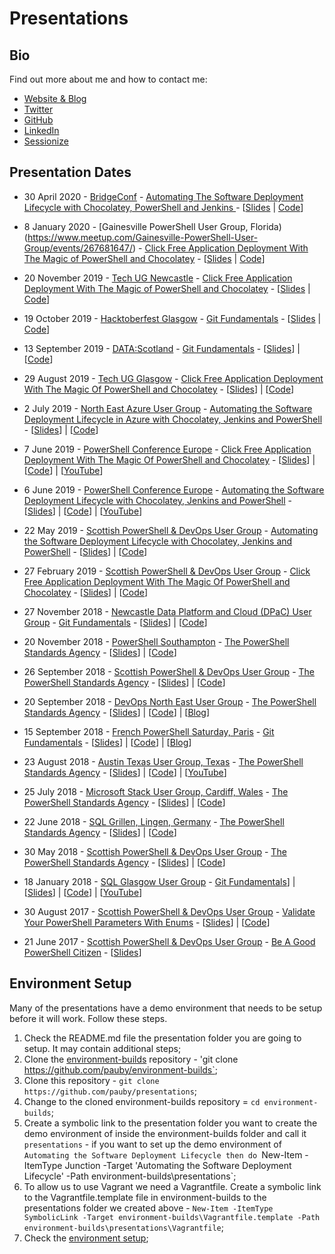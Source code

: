 # Presentations

## Bio

Find out more about me and how to contact me:

* [Website & Blog](https://blog.pauby.com)
* [Twitter](https://twitter.com/pauby)
* [GitHub](https://github.com/pauby)
* [LinkedIn](https://www.linkedin.com/in/paulbroadwith)
* [Sessionize](https://sessionize.com/pauby)

## Presentation Dates

* 30 April 2020 - [BridgeConf](https://www.twitch.tv/bridgeconf) - [Automating The Software Deployment Lifecycle with Chocolatey, PowerShell and Jenkins ](https://blog.pauby.com/presentation/20200430-bridgeconf/) - [[Slides](https://blog.pauby.com/presentation/slides/20200430-bridgeconf/) | [Code](https://github.com/pauby/presentations/tree/master/Automating%20the%20Software%20Deployment%20Lifecycle/20200430-bridgeconf)]

* 8 January 2020 - [Gainesville PowerShell User Group, Florida)(https://www.meetup.com/Gainesville-PowerShell-User-Group/events/267681647/) - [Click Free Application Deployment With The Magic of PowerShell and Chocolatey](https://blog.pauby.com/presentation/20200108-gainesville/) - [[Slides](https://blog.pauby.com/presentation/slides/20200108-gainesville/) | [Code](https://github.com/pauby/presentations/tree/master/Click%20Free%20Application%20Deployment)]

* 20 November 2019 - [Tech UG Newcastle](https://techug.org.uk/events/techug-newcastle-it-ops-infrastructure-devops-cloud-community/) - [Click Free Application Deployment With The Magic of PowerShell and Chocolatey](https://blog.pauby.com/presentation/20191120-techug/) - [[Slides](https://blog.pauby.com/presentation/slides/20191120-techug/) | [Code](https://github.com/pauby/presentations/tree/master/Click%20Free%20Application%20Deployment)]

* 19 October 2019 - [Hacktoberfest Glasgow](https://www.eventbrite.co.uk/e/hacktoberfest-open-hack-day-tickets-74624208015#) - [Git Fundamentals](https://github.com/pauby/presentations/tree/master/Git%20Fundamentals) - [[Slides](https://blog.pauby.com/presentation/slides/20191019-hacktoberfest) | [Code](https://github.com/pauby/presentations/tree/master/Git%20Fundamentals)]

* 13 September 2019 - [DATA:Scotland](https://datascotland.org) - [Git Fundamentals](https://github.com/pauby/presentations/tree/master/Git%20Fundamentals) - [[Slides](https://github.com/pauby/presentations/blob/master/Git%20Fundamentals/Git%20Fundamentals%20-%2020190913%20-%20DATAScotland.pdf)] | [[Code](https://github.com/pauby/presentations/tree/master/Git%20Fundamentals)]

* 29 August 2019 - [Tech UG Glasgow](https://techug.org.uk/wp-content/uploads/2018/06/Glasgow-Agenda-Aug-2019.pdf) - [Click Free Application Deployment With The Magic Of PowerShell and Chocolatey](https://github.com/pauby/presentations/tree/master/Click%20Free%20Application%20Deployment) - [[Slides](https://github.com/pauby/presentations/blob/master/Click%20Free%20Application%20Deployment/Click%20Free%20Application%20Deployment%20With%20The%20Magic%20Of%20PowerShell%20and%20Chocolatey%20-%2020190829%20-%20Tech%20UG%20Glasgow.pdf)] | [[Code](https://github.com/pauby/presentations/tree/master/Click%20Free%20Application%20Deployment)]

* 2 July 2019 - [North East Azure User Group](https://www.meetup.com/North-East-Azure-User-Group/events/261825832/) - [Automating the Software Deployment Lifecycle in Azure with Chocolatey, Jenkins and PowerShell](https://github.com/pauby/presentations/tree/master/Automating%20the%20Software%20Deployment%20Lifecycle%20with%20Azure) - [[Slides](https://github.com/pauby/presentations/blob/master/Automating%20the%20Software%20Deployment%20Lifecycle%20with%20Azure/Automating%20the%20Software%20Deployment%20Lifecycle%20with%20Chocolatey%2C%20Jenkins%20and%20PowerShell%20-%2020910702%20-%20North%20East%20Azure%20User%20Group.pdf)] | [[Code](https://github.com/pauby/presentations/tree/master/Automating%20the%20Software%20Deployment%20Lifecycle%20with%20Azure)]

* 7 June 2019 - [PowerShell Conference Europe](https://psconf.eu) - [Click Free Application Deployment With The Magic Of PowerShell and Chocolatey](https://github.com/pauby/presentations/tree/master/Click%20Free%20Application%20Deployment) - [[Slides](https://github.com/pauby/presentations/blob/master/Click%20Free%20Application%20Deployment/Click%20Free%20Application%20Deployment%20With%20The%20Magic%20Of%20PowerShell%20and%20Chocolatey%20-%2020190607%20-%20PS%20Conference%20EU.pdf)] | [[Code](https://github.com/pauby/presentations/tree/master/Click%20Free%20Application%20Deployment)] | [[YouTube](https://youtu.be/HAWRkWMnAus)]

* 6 June 2019 - [PowerShell Conference Europe](https://psconf.eu) - [Automating the Software Deployment Lifecycle with Chocolatey, Jenkins and PowerShell](https://github.com/pauby/presentations/tree/master/Automating%20the%20Software%20Deployment%20Lifecycle) - [[Slides](https://github.com/pauby/presentations/blob/master/Automating%20the%20Software%20Deployment%20Lifecycle/Automating%20the%20Software%20Deployment%20Lifecycle%20with%20Chocolatey%2C%20Jenkins%20and%20PowerShell%20-%2020190606%20-%20PS%20Conference%20EU.pdf)] | [[Code](https://github.com/pauby/presentations/tree/master/Automating%20the%20Software%20Deployment%20Lifecycle)] | [[YouTube](https://youtu.be/TvWl2VzGo5U)]

* 22 May 2019 - [Scottish PowerShell & DevOps User Group](https://www.meetup.com/Scottish-PowerShell-User-Group/events/260725089/) - [Automating the Software Deployment Lifecycle with Chocolatey, Jenkins and PowerShell](https://github.com/pauby/presentations/tree/master/Automating%20the%20Software%20Deployment%20Lifecycle) - [[Slides](https://github.com/pauby/presentations/blob/master/Automating%20the%20Software%20Deployment%20Lifecycle/Automating%20the%20Software%20Deployment%20Lifecycle%20with%20Chocolatey%2C%20Jenkins%20and%20PowerShell%20-%2020190522%20-%20ScotPSUG.pdf)] | [[Code](https://github.com/pauby/presentations/tree/master/Automating%20the%20Software%20Deployment%20Lifecycle)]

* 27 February 2019 - [Scottish PowerShell & DevOps User Group](https://www.meetup.com/Scottish-PowerShell-User-Group/events/258988136/) - [Click Free Application Deployment With The Magic Of PowerShell and Chocolatey](https://www.meetup.com/Scottish-PowerShell-User-Group/events/258988136/) - [[Slides](https://github.com/pauby/presentations/blob/master/Click%20Free%20Application%20Deployment/Click%20Free%20Application%20Deployment%20With%20The%20Magic%20Of%20PowerShell%20and%20Chocolatey%20-%2020190227%20-%20ScotPSUG.pdf)] | [[Code](https://github.com/pauby/presentations/tree/master/Click%20Free%20Application%20Deployment)]

* 27 November 2018 - [Newcastle Data Platform and Cloud (DPaC) User Group](https://www.meetup.com/Newcastle_DPaC/events/256028261/) - [Git Fundamentals](https://github.com/pauby/presentations/tree/master/Git%20Fundamentals) - [[Slides](https://github.com/pauby/presentations/blob/master/Git%20Fundamentals/Git%20Fundamentals%20-%2020181127%20-%20DPaC%20UG.pdf)] | [[Code](https://github.com/pauby/presentations/tree/master/Git%20Fundamentals)]

* 20 November 2018 - [PowerShell Southampton](https://www.meetup.com/PowerShell-Southampton/events/252872810/) - [The PowerShell Standards Agency](https://github.com/pauby/presentations/tree/master/The%20PowerShell%20Standards%20Agency) - [[Slides](https://github.com/pauby/presentations/blob/master/The%20PowerShell%20Standards%20Agency/PowerShell%20Standards%20Agency.pdf)] | [[Code](https://github.com/pauby/presentations/tree/master/The%20PowerShell%20Standards%20Agency)]

* 26 September 2018 - [Scottish PowerShell & DevOps User Group](https://www.meetup.com/Scottish-PowerShell-User-Group//post/september-2018-meetup/) - [The PowerShell Standards Agency](https://github.com/pauby/presentations/tree/master/The%20PowerShell%20Standards%20Agency) - [[Slides](https://github.com/pauby/presentations/blob/master/The%20PowerShell%20Standards%20Agency/PowerShell%20Standards%20Agency.pdf)] | [[Code](https://github.com/pauby/presentations/tree/master/The%20PowerShell%20Standards%20Agency)]

* 20 September 2018 - [DevOps North East User Group](https://www.meetup.com/DevOpsNorthEast/events/dljmmpyxmbbc/) - [The PowerShell Standards Agency](https://github.com/pauby/presentations/tree/master/The%20PowerShell%20Standards%20Agency) - [[Slides](https://github.com/pauby/presentations/blob/master/The%20PowerShell%20Standards%20Agency/PowerShell%20Standards%20Agency.pdf)] | [[Code](https://github.com/pauby/presentations/tree/master/The%20PowerShell%20Standards%20Agency)] | [[Blog](https://blog.pauby.com/post/speaking-devops-north-east/)]

* 15 September 2018 - [French PowerShell Saturday, Paris](https://www.meetup.com/FrenchPSUG/events/247765024/) - [Git Fundamentals](https://github.com/pauby/presentations/tree/master/Git%20Fundamentals) - [[Slides](https://github.com/pauby/presentations/blob/master/Git%20Fundamentals/Git%20Fundamentals%20-%2020190915%20-%20FrPSUG.pdf)] | [[Code](https://github.com/pauby/presentations/tree/master/Git%20Fundamentals)] | [[Blog](https://blog.pauby.com/post/speaking-french-powershell-saturday/)]

* 23 August 2018 - [Austin Texas User Group, Texas](https://www.meetup.com/AustinAUG/) - [The PowerShell Standards Agency](https://github.com/pauby/presentations/tree/master/The%20PowerShell%20Standards%20Agency) - [[Slides](https://github.com/pauby/presentations/blob/master/The%20PowerShell%20Standards%20Agency/PowerShell%20Standards%20Agency.pdf)] | [[Code](https://github.com/pauby/presentations/tree/master/The%20PowerShell%20Standards%20Agency)] | [[YouTube](https://www.youtube.com/watch?v=mIB_clNeR9A)]

* 25 July 2018 - [Microsoft Stack User Group, Cardiff, Wales](https://www.meetup.com/MSFT-Stack) - [The PowerShell Standards Agency](https://github.com/pauby/presentations/tree/master/The%20PowerShell%20Standards%20Agency) - [[Slides](https://github.com/pauby/presentations/blob/master/The%20PowerShell%20Standards%20Agency/PowerShell%20Standards%20Agency.pdf)] | [[Code](https://github.com/pauby/presentations/tree/master/The%20PowerShell%20Standards%20Agency)]

* 22 June 2018 - [SQL Grillen, Lingen, Germany](https://sqlgrillen.de/) - [The PowerShell Standards Agency](https://github.com/pauby/presentations/tree/master/The%20PowerShell%20Standards%20Agency) - [[Slides](https://github.com/pauby/presentations/blob/master/Git%20Fundamentals/Git%20Fundamentals%20-%20SQL%20Glasgow%20-%2020180118.pdf)] | [[Code](https://github.com/pauby/presentations/tree/master/The%20PowerShell%20Standards%20Agency)]

* 30 May 2018 - [Scottish PowerShell & DevOps User Group](https://www.meetup.com/Scottish-PowerShell-User-Group/events/249911185/) - [The PowerShell Standards Agency](https://github.com/pauby/presentations/tree/master/The%20PowerShell%20Standards%20Agency) - [[Slides](https://github.com/pauby/presentations/blob/master/The%20PowerShell%20Standards%20Agency/PowerShell%20Standards%20Agency.pdf)] | [[Code](https://github.com/pauby/presentations/tree/master/The%20PowerShell%20Standards%20Agency)]

* 18 January 2018 - [SQL Glasgow User Group](https://sqlglasgow.co.uk) - [Git Fundamentals](https://github.com/pauby/presentations/tree/master/Git%20Fundamentals)] | [[Slides](https://github.com/pauby/presentations/blob/master/Git%20Fundamentals/Git%20Fundamentals%20-%2020180118%20-%20SQL%20Glasgow.pdf)] | [[Code](https://github.com/pauby/presentations/tree/master/Git%20Fundamentals)] | [[YouTube](https://youtu.be/jeBjCC9AAM4 "Git Fundamentals by Paul Broadwith presented at the SQL Glasgow group on 18 January 2018")]

* 30 August 2017 - [Scottish PowerShell & DevOps User Group](https://www.meetup.com/Scottish-PowerShell-User-Group/ "Scottish PowerShell & DevOps User Group") - [Validate Your PowerShell Parameters With Enums](https://github.com/pauby/presentations/tree/master/Validate%20Your%20PowerShell%20Parameters%20With%20Enums) - [[Slides](https://github.com/pauby/presentations/blob/master/Validate%20Your%20PowerShell%20Parameters%20With%20Enums/Validate%20Your%20PowerShell%20Parameters%20With%20Enums%20-%2020170830%20-%20ScotPSUG.pdf)] | [[Code](https://github.com/pauby/presentations/tree/master/Validate%20Your%20PowerShell%20Parameters%20With%20Enums)]

* 21 June 2017 - [Scottish PowerShell & DevOps User Group](https://www.meetup.com/Scottish-PowerShell-User-Group/ "Scottish PowerShell & DevOps User Group") - [Be A Good PowerShell Citizen](https://github.com/pauby/presentations/tree/master/Be%20A%20Good%20PowerShell%20Citizen) - [[Slides](https://github.com/pauby/presentations/blob/master/Be%20A%20Good%20PowerShell%20Citizen/Be%20A%20Good%20PowerShell%20Citizen%20-%2020170621%20-%20ScotPSUG.pdf)]

## Environment Setup

Many of the presentations have a demo environment that needs to be setup before it will work. Follow these steps.

1. Check the README.md file the presentation folder you are going to setup. It may contain additional steps;
1. Clone the [environment-builds](https://github.com/pauby/environment-builds) repository - 'git clone https://github.com/pauby/environment-builds`;
1. Clone this repository - `git clone https://github.com/pauby/presentations`;
1. Change to the cloned environment-builds repository = `cd environment-builds`;
1. Create a symbolic link to the presentation folder you want to create the demo environment of inside the environment-builds folder and call it `presentations` - if you want to set up the demo environment of `Automating the Software Deployment Lifecycle then do `New-Item -ItemType Junction -Target 'Automating the Software Deployment Lifecycle' -Path environment-builds\presentations`;
1. To allow us to use Vagrant we need a Vagrantfile. Create a symbolic link to the Vagrantfile.template file in environment-builds to the presentations folder we created above - `New-Item -ItemType SymbolicLink -Target environment-builds\Vagrantfile.template -Path environment-builds\presentations\Vagrantfile`;
1. Check the [environment setup](https://github.com/pauby/environment-builds/blob/master/README.md#environment-setup);